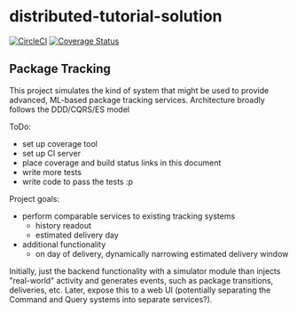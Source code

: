# distributed-tutorial-solution

[![CircleCI](https://circleci.com/gh/bmorris458/distributed-tutorial-solution/tree/master.svg?style=svg)](https://circleci.com/gh/bmorris458/distributed-tutorial-solution/tree/master) [![Coverage Status](https://coveralls.io/repos/github/bmorris458/distributed-tutorial-solution/badge.svg?branch=master)](https://coveralls.io/github/bmorris458/distributed-tutorial-solution?branch=master)

## Package Tracking

This project simulates the kind of system that might be used to provide advanced, ML-based package tracking services. Architecture broadly follows the DDD/CQRS/ES model

ToDo:

- set up coverage tool
- set up CI server
- place coverage and build status links in this document
- write more tests
- write code to pass the tests :p

Project goals:

- perform comparable services to existing tracking systems
    - history readout
    - estimated delivery day
- additional functionality
    - on day of delivery, dynamically narrowing estimated delivery window
    
Initially, just the backend functionality with a simulator module than injects "real-world" activity and generates events, such as package transitions, deliveries, etc. Later, expose this to a web UI (potentially separating the Command and Query systems into separate services?).